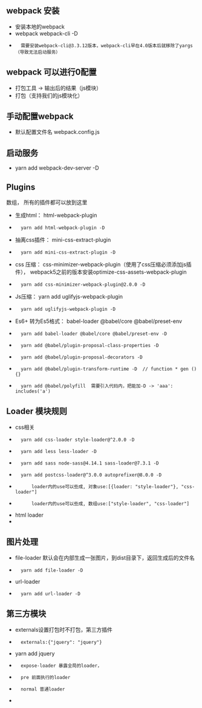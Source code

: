 ## webpack 安装
-   安装本地的webpack
-   webpack webpack-cli -D
-       需要安装webpack-cli@3.3.12版本，webpack-cli早在4.0版本后就移除了yargs（导致无法启动服务）

## webpack 可以进行0配置
-   打包工具 -> 输出后的结果（js模块）
-   打包（支持我们的js模块化）

## 手动配置webpack
-   默认配置文件名 webpack.config.js

##  启动服务
-   yarn add webpack-dev-server -D

## Plugins
数组， 所有的插件都可以放到这里
-   生成html： html-webpack-plugin
-       yarn add html-webpack-plugin -D
-   抽离css插件： mini-css-extract-plugin
-       yarn add mini-css-extract-plugin -D
-   css 压缩： css-minimizer-webpack-plugin（使用了css压缩必须添加js插件）， webpack5之前的版本安装optimize-css-assets-webpack-plugin
-       yarn add css-minimizer-webpack-plugin@2.0.0 -D
-   Js压缩： yarn add uglifyjs-webpack-plugin
-       yarn add uglifyjs-webpack-plugin -D
-   Es6+ 转为Es5格式： babel-loader @babel/core @babel/preset-env
-       yarn add babel-loader @babel/core @babel/preset-env -D
-       yarn add @babel/plugin-proposal-class-properties -D
-       yarn add @babel/plugin-proposal-decorators -D
-       yarn add @babel/plugin-transform-runtime -D  // function * gen () {}
-       yarn add @babel/polyfill  需要引入代码内，把能加-D -> 'aaa': includes('a')

## Loader 模块规则
-   css相关
-       yarn add css-loader style-loader@^2.0.0 -D
-       yarn add less less-loader -D
-       yarn add sass node-sass@4.14.1 sass-loader@7.3.1 -D
-       yarn add postcss-loader@^3.0.0 autoprefixer@8.0.0 -D
-           loader内的use可以些成, 对象use:[{loader: "style-loader"}, "css-loader"]
-           loader内的use可以些成, 数组use:["style-loader", "css-loader"]
-   html loader
-       

## 图片处理 
-   file-loader 默认会在内部生成一张图片，到dist目录下，返回生成后的文件名
-       yarn add file-loader -D
-   url-loader
-       yarn add url-loader -D

## 第三方模块
-   externals设置打包时不打包，第三方插件
-       externals:{"jquery": "jquery"}
-   yarn add jquery
-       expose-loader 暴露全局的loader， 
-       pre 前面执行的loader
-       normal 普通loader
-       
